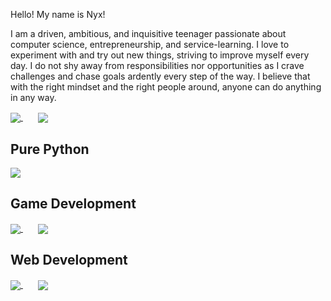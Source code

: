 Hello! My name is Nyx!

I am a driven, ambitious, and inquisitive teenager passionate about computer science, entrepreneurship, and service-learning. I love to experiment with and try out new things, striving to improve myself every day. I do not shy away from responsibilities nor opportunities as I crave challenges and chase goals ardently every step of the way. I believe that with the right mindset and the right people around, anyone can do anything in any way.

<a href="https://github.com/xyntechx">
  <img align="center" src="https://github-readme-stats.vercel.app/api/?username=xyntechx&show_icons=true&include_all_commits=true&theme=radical"/>
</a>
&nbsp;&nbsp;&nbsp;&nbsp;&nbsp;
<a href="https://github.com/xyntechx">
  <img align="center" src="https://github-readme-stats.vercel.app/api/top-langs/?username=xyntechx&exclude_repo=BlackHole,BlackHole-Game,MilkyWay-Game&theme=radical"/>
</a>

## Pure Python
<a href="https://github.com/xyntechx/Python-Projects">
  <img align="center" src="https://github-readme-stats.vercel.app/api/pin/?username=xyntechx&repo=Python-Projects&theme=radical"/>
</a>

## Game Development
<a href="https://github.com/xyntechx/MilkyWay">
  <img align="center" src="https://github-readme-stats.vercel.app/api/pin/?username=xyntechx&repo=MilkyWay&theme=radical"/>
</a>
&nbsp;&nbsp;&nbsp;&nbsp;&nbsp;
<a href="https://github.com/xyntechx/BlackHole">
  <img align="center" src="https://github-readme-stats.vercel.app/api/pin/?username=xyntechx&repo=BlackHole&theme=radical"/>
</a>

## Web Development
<a href="https://github.com/xyntechx/Quditi-Challenges">
  <img align="center" src="https://github-readme-stats.vercel.app/api/pin/?username=xyntechx&repo=Quditi-Challenges&theme=radical"/>
</a>
&nbsp;&nbsp;&nbsp;&nbsp;&nbsp;
<a href="https://github.com/xyntechx/Website">
  <img align="center" src="https://github-readme-stats.vercel.app/api/pin/?username=xyntechx&repo=Website&theme=radical"/>
</a>
